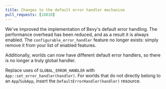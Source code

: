 ```yaml
---
title: Changes to the default error handler mechanism
pull_requests: [18810]
---
```


We've improved the implementation of Bevy's default error handling.
The performance overhead has been reduced, and as a result it is always enabled.
The `configurable_error_handler` feature no longer exists: simply remove it from your list of enabled features.

Additionally, worlds can now have different default error handlers, so there is no longer a truly global handler.

Replace uses of `GLOBAL_ERROR_HANDLER` with `App::set_error_handler(handler)`.
For worlds that do not directly belong to an `App`/`SubApp`,
insert the `DefaultErrorHandler(handler)` resource.
